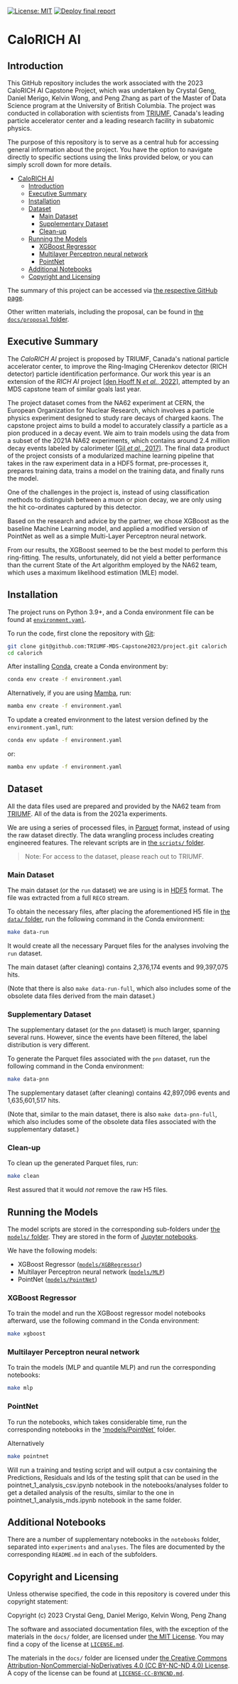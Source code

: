 [![License: MIT](https://img.shields.io/badge/License-MIT-yellow.svg)](https://opensource.org/licenses/MIT)
[![Deploy final report](https://github.com/TRIUMF-MDS-Capstone2023/project/actions/workflows/deploy-final-report.yml/badge.svg)](https://github.com/TRIUMF-MDS-Capstone2023/project/actions/workflows/deploy-final-report.yml)

# CaloRICH AI

## Introduction

This GitHub repository includes the work associated with the 2023 CaloRICH AI Capstone Project, which was undertaken by Crystal Geng, Daniel Merigo, Kelvin Wong, and Peng Zhang as part of the Master of Data Science program at the University of British Columbia. The project was conducted in collaboration with scientists from [TRIUMF](https://www.triumf.ca/), Canada's leading particle accelerator center and a leading research facility in subatomic physics.

The purpose of this repository is to serve as a central hub for accessing general information about the project. You have the option to navigate directly to specific sections using the links provided below, or you can simply scroll down for more details.

- [CaloRICH AI](#calorich-ai)
  - [Introduction](#introduction)
  - [Executive Summary](#executive-summary)
  - [Installation](#installation)
  - [Dataset](#dataset)
    - [Main Dataset](#main-dataset)
    - [Supplementary Dataset](#supplementary-dataset)
    - [Clean-up](#clean-up)
  - [Running the Models](#running-the-models)
    - [XGBoost Regressor](#xgboost-regressor)
    - [Multilayer Perceptron neural network](#multilayer-perceptron-neural-network)
    - [PointNet](#pointnet)
  - [Additional Notebooks](#additional-notebooks)
  - [Copyright and Licensing](#copyright-and-licensing)

The summary of this project can be accessed via [the respective GitHub page](https://triumf-mds-capstone2023.github.io/project).

Other written materials, including the proposal, can be found in [the `docs/proposal` folder](docs/proposal).

## Executive Summary

The *CaloRICH AI* project is proposed by TRIUMF, Canada's national particle accelerator center, to improve the Ring-Imaging CHerenkov detector (RICH detector) particle identification performance. Our work this year is an extension of the *RICH AI* project [[den Hooff N *et al.*, 2022](https://triumf-mds-capstone2023.github.io/project/references.html#id11 "Van den Hooff N, Pandey R, Iyer M, and Jena S. Rich ai final report. 2022. Accessed: 2023-05-12. URL: https://triumf-capstone2022.github.io/richai/welcome.html.")], attempted by an MDS capstone team of similar goals last year.

The project dataset comes from the NA62 experiment at CERN, the European Organization for Nuclear Research, which involves a particle physics experiment designed to study rare decays of charged kaons. The capstone project aims to build a model to accurately classify a particle as a pion produced in a decay event. We aim to train models using the data from a subset of the 2021A NA62 experiments, which contains around 2.4 million decay events labeled by calorimeter [[Gil *et al.*, 2017](https://triumf-mds-capstone2023.github.io/project/references.html#id5 "E. Cortina Gil, E. Martin Albarran, E. Minucci, G. Nüssle, S. Padolski, P. Petrov, N. Szilasi, B. Velghe, G. Georgiev, V. Kozhuharov, L. Litov, T. Husek, K. Kampf, M. Zamkovsky, R. Aliberti, K. H. Geib, G. Khoriauli, K. Kleinknecht, J. Kunze, D. Lomidze, R. Marchevski, L. Peruzzo, M. Vormstein, R. Wanke, A. Winhart, M. Bolognesi, V. Carassiti, S. Chiozzi, A. Cotta Ramusino, A. Gianoli, R. Malaguti, P. Dalpiaz, M. Fiorini, E. Gamberini, I. Neri, A. Norton, F. Petrucci, M. Statera, H. Wahl, F. Bucci, R. Ciaranfi, M. Lenti, F. Maletta, R. Volpe, A. Bizzeti, A. Cassese, E. Iacopini, A. Antonelli, E. Capitolo, C. Capoccia, A. Cecchetti, G. Corradi, V. Fascianelli, F. Gonnella, G. Lamanna, R. Lenci, G. Mannocchi, S. Martellotti, M. Moulson, C. Paglia, M. Raggi, V. Russo, M. Santoni, T. Spadaro, D. Tagnani, S. Valeri, T. Vassilieva, F. Cassese, L. Roscilli, F. Ambrosino, T. Capussela, D. Di Filippo, P. Massarotti, M. Mirra, M. Napolitano, G. Saracino, M. Barbanera, P. Cenci, B. Checcucci, V. Duk, L. Farnesini, E. Gersabeck, M. Lupi, A. Papi, M. Pepe, M. Piccini, G. Scolieri, D. Aisa, G. Anzivino, M. Bizzarri, C. Campeggi, E. Imbergamo, A. Piluso, C. Santoni, L. Berretta, S. Bianucci, A. Burato, C. Cerri, R. Fantechi, S. Galeotti, G. Magazzu\textquotesingle , M. Minuti, A. Orsini, G. Petragnani, L. Pontisso, F. Raffaelli, F. Spinella, G. Collazuol, I. Mannelli, C. Avanzini, F. Costantini, L. Di Lella, N. Doble, M. Giorgi, S. Giudici, E. Pedreschi, R. Piandani, G. Pierazzini, J. Pinzino, M. Sozzi, L. Zaccarelli, A. Biagioni, E. Leonardi, A. Lonardo, P. Valente, P. Vicini, G. D\textquotesingle Agostini, R. Ammendola, V. Bonaiuto, N. De Simone, L. Federici, A. Fucci, G. Paoluzzi, A. Salamon, G. Salina, F. Sargeni, C. Biino, G. Dellacasa, S. Garbolino, F. Marchetto, S. Martoiu, G. Mazza, A. Rivetti, R. Arcidiacono, B. Bloch-Devaux, M. Boretto, L. Iacobuzio, E. Menichetti, D. Soldi, J. Engelfried, N. Estrada-Tristan, A. M. Bragadireanu, O. E. Hutanu, N. Azorskiy, V. Elsha, T. Enik, V. Falaleev, L. Glonti, Y. Gusakov, S. Kakurin, V. Kekelidze, S. Kilchakovskaya, E. Kislov, A. Kolesnikov, D. Madigozhin, M. Misheva, S. Movchan, I. Polenkevich, Y. Potrebenikov, V. Samsonov, S. Shkarovskiy, S. Sotnikov, L. Tarasova, M. Zaytseva, A. Zinchenko, V. Bolotov, S. Fedotov, E. Gushin, A. Khotjantsev, A. Khudyakov, A. Kleimenova, Yu. Kudenko, A. Shaikhiev, A. Gorin, S. Kholodenko, V. Kurshetsov, V. Obraztsov, A. Ostankov, V. Rykalin, V. Semenov, V. Sugonyaev, O. Yushchenko, L. Bician, T. Blazek, V. Cerny, M. Koval, R. Lietava, G. Aglieri Rinella, J. Arroyo Garcia, S. Balev, M. Battistin, J. Bendotti, F. Bergsma, S. Bonacini, F. Butin, A. Ceccucci, P. Chiggiato, H. Danielsson, J. Degrange, N. Dixon, B. Döbrich, P. Farthouat, L. Gatignon, P. Golonka, S. Girod, A. Goncalves Martins De Oliveira, R. Guida, F. Hahn, E. Harrouch, M. Hatch, P. Jarron, O. Jamet, B. Jenninger, J. Kaplon, A. Kluge, G. Lehmann-Miotto, P. Lichard, G. Maire, A. Mapelli, J. Morant, M. Morel, J. Noël, M. Noy, V. Palladino, A. Pardons, F. Perez-Gomez, L. Perktold, M. Perrin-Terrin, P. Petagna, K. Poltorak, P. Riedler, G. Romagnoli, G. Ruggiero, T. Rutter, J. Rouet, V. Ryjov, A. Saputi, T. Schneider, G. Stefanini, C. Theis, S. Tiuraniemi, F. Vareia Rodriguez, S. Venditti, M. Vergain, H. Vincke, P. Wertelaers, M. B. Brunetti, S. Edwards, E. Goudzovski, B. Hallgren, M. Krivda, C. Lazzeroni, N. Lurkin, D. Munday, F. Newson, C. Parkinson, S. Pyatt, A. Romano, X. Serghi, A. Sergi, R. Staley, A. Sturgess, H. Heath, R. Page, B. Angelucci, D. Britton, D. Protopopescu, I. Skillicorn, P. Cooke, J. B. Dainton, J. R. Fry, L. Fulton, D. Hutchcroft, E. Jones, T. Jones, K. Massri, E. Maurice, K. McCormick, P. Sutcliffe, B. Wrona, A. Conovaloff, P. Cooper, D. Coward, P. Rubin, and R. Winston. The beam and detector of the NA62 experiment at CERN. Journal of Instrumentation, 12(05):P05025–P05025, May 2017. URL: https://doi.org/10.1088%2F1748-0221%2F12%2F05%2Fp05025, doi:10.1088/1748-0221/12/05/p05025.")]. The final data product of the project consists of a modularized machine learning pipeline that takes in the raw experiment data in a HDF5 format, pre-processes it, prepares training data, trains a model on the training data, and finally runs the model.

One of the challenges in the project is, instead of using classification methods to distinguish between a muon or pion decay, we are only using the hit co-ordinates captured by this detector.

Based on the research and advice by the partner, we chose XGBoost as the baseline Machine Learning model, and applied a modified version of PointNet as well as a simple Multi-Layer Perceptron neural network.

From our results, the XGBoost seemed to be the best model to perform this ring-fitting. The results, unfortunately, did not yield a better performance than the current State of the Art algorithm employed by the NA62 team, which uses a maximum likelihood estimation (MLE) model.

## Installation

The project runs on Python 3.9+, and a Conda environment file can be found at [`environment.yaml`](environment.yaml).

To run the code, first clone the repository with [Git](https://git-scm.org/):

``` bash
git clone git@github.com:TRIUMF-MDS-Capstone2023/project.git calorich
cd calorich
```

After installing [Conda](https://github.com/conda/conda), create a Conda environment by:

```bash
conda env create -f environment.yaml
```

Alternatively, if you are using [Mamba](https://github.com/mamba-org/mamba), run:

```bash
mamba env create -f environment.yaml
```

To update a created environment to the latest version defined by the `environment.yaml`, run:

```bash
conda env update -f environment.yaml
```

or:

```bash
mamba env update -f environment.yaml
```

## Dataset

All the data files used are prepared and provided by the NA62 team from [TRIUMF](https://triumf.ca/). All of the data is from the 2021a experiments.

We are using a series of processed files, in [Parquet](https://parquet.apache.org/) format, instead of using the raw dataset directly. The data wrangling process includes creating engineered features. The relevant scripts are in [the `scripts/` folder](scripts/).

> Note: For access to the dataset, please reach out to TRIUMF.

### Main Dataset

The main dataset (or the `run` dataset) we are using is in [HDF5](https://www.loc.gov/preservation/digital/formats/fdd/fdd000229.shtml) format. The file was extracted from a full `RECO` stream.

To obtain the necessary files, after placing the aforementioned H5 file in [the `data/` folder](data/), run the following command in the Conda environment:

```bash
make data-run
```

It would create all the necessary Parquet files for the analyses involving the `run` dataset.

The main dataset (after cleaning) contains 2,376,174 events and 99,397,075 hits.

(Note that there is also `make data-run-full`, which also includes some of the obsolete data files derived from the main dataset.)

### Supplementary Dataset

The supplementary dataset (or the `pnn` dataset) is much larger, spanning several runs. However, since the events have been filtered, the label distribution is very different.

To generate the Parquet files associated with the `pnn` dataset, run the following command in the Conda environment:

```bash
make data-pnn
```

The supplementary dataset (after cleaning) contains 42,897,096 events and 1,635,601,517 hits.

(Note that, similar to the main dataset, there is also `make data-pnn-full`, which also includes some of the obsolete data files associated with the supplementary dataset.)

### Clean-up

To clean up the generated Parquet files, run:

```bash
make clean
```

Rest assured that it would *not* remove the raw H5 files.

## Running the Models

The model scripts are stored in the corresponding sub-folders under [the `models/` folder](models/). They are stored in the form of [Jupyter notebooks](https://jupyter-notebook.readthedocs.io/en/latest/).

We have the following models:
- XGBoost Regressor ([`models/XGBRegressor`](models/XGBRegressor/))
- Multilayer Perceptron neural network ([`models/MLP`](models/MLP/))
- PointNet ([`models/PointNet`](models/PointNet/))

### XGBoost Regressor

To train the model and run the XGBoost regressor model notebooks afterward, use the following command in the Conda environment:

```bash
make xgboost
```

### Multilayer Perceptron neural network

To train the models (MLP and quantile MLP) and run the corresponding notebooks:

```bash
make mlp
```

### PointNet

To run the notebooks, which takes considerable time, run the corresponding notebooks in the ['models/PointNet`](models/PointNet/) folder.

Alternatively

```bash
make pointnet
```

Will run a training and testing script and will output a csv containing the Predictions, Residuals and Ids of the testing split that can be used in the pointnet_1_analysis_csv.ipynb notebook in the notebooks/analyses folder to get a detailed analysis of the results, similar to the one in pointnet_1_analysis_mds.ipynb notebook in the same folder.

## Additional Notebooks

There are a number of supplementary notebooks in the `notebooks` folder, separated into `experiments` and `analyses`. The files are documented by the corresponding `README.md` in each of the subfolders.

## Copyright and Licensing

Unless otherwise specified, the code in this repository is covered under this copyright statement:

Copyright (c) 2023 Crystal Geng, Daniel Merigo, Kelvin Wong, Peng Zhang

The software and associated documentation files, with the exception of the materials in the `docs/` folder, are licensed under [the MIT License](https://opensource.org/license/mit/). You may find a copy of the license at [`LICENSE.md`](LICENSE.md).

The materials in the `docs/` folder are licensed under [the Creative Commons Attribution-NonCommercial-NoDerivatives 4.0 (CC BY-NC-ND 4.0) License](https://creativecommons.org/licenses/by-nc-nd/4.0/). A copy of the license can be found at [`LICENSE-CC-BYNCND.md`](LICENSE-CC-BYNCND.md).
